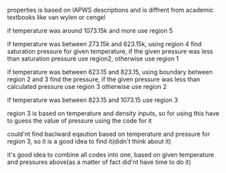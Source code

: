 properties is based on IAPWS descriptions and is diffrent from academic textbooks like van wylen or cengel

if temperature was around 1073.15k and more use region 5

if temperature was between 273.15k and 623.15k, using region 4 find saturation pressure for given temperature, if the given pressure was less than saturation pressure use region2, otherwise use region 1

if temperature was between 623.15 and 823.15, using boundary between region 2 and 3 find the pressure, if the given pressure was less than calculated pressure use region 3 otherwise use region 2

if temperature was between 823.15 and 1073.15 use region 3

region 3 is based on temperature and density inputs, so for using this have to guess the value of pressure using the code for it

could'nt find baclward eqaution based on temperature and pressure for region 3, so it is a good idea to find it(didn't think about it)

it's good idea to combine all codes into one, based on given temperature and pressures above(as a matter of fact did'nt have time to do it)


